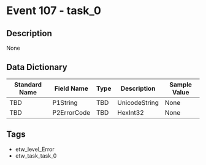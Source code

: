 # Event 107 - task_0

## Description
None

## Data Dictionary
|Standard Name|Field Name|Type|Description|Sample Value|
|---|---|---|---|---|
|TBD|P1String|TBD|UnicodeString|None|None|
|TBD|P2ErrorCode|TBD|HexInt32|None|None|

## Tags
* etw_level_Error
* etw_task_task_0